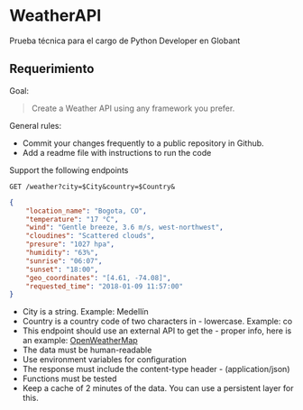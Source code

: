 # WeatherAPI

Prueba técnica para el cargo de Python Developer en Globant

## Requerimiento

Goal:
>Create a Weather API using any framework you prefer.

General rules:
- Commit your changes frequently to a public repository in Github.
- Add a readme file with instructions to run the code

Support the following endpoints

```http
GET /weather?city=$City&country=$Country&
```
```json
{
    "location_name": "Bogota, CO",
    "temperature": "17 °C",
    "wind": "Gentle breeze, 3.6 m/s, west-northwest",
    "cloudines": "Scattered clouds", 
    "presure": "1027 hpa",
    "humidity": "63%",
    "sunrise": "06:07",
    "sunset": "18:00",
    "geo_coordinates": "[4.61, -74.08]",
    "requested_time": "2018-01-09 11:57:00"
}
```

- City is a string. Example: Medellín
- Country is a country code of two characters in - lowercase. Example: co
- This endpoint should use an external API to get the - proper info, here is an example: [OpenWeatherMap](http://api.openweathermap.org/data/2.5/weather?q=Bogota,co&appid=1508a9a4840a5574c822d70ca2132032)
- The data must be human-readable
- Use environment variables for configuration
- The response must include the content-type header - (application/json)
- Functions must be tested
- Keep a cache of 2 minutes of the data. You can use a persistent layer for this.
